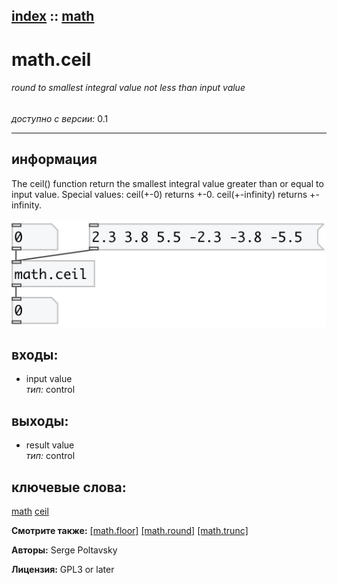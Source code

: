 [index](index.html) :: [math](category_math.html)
---

# math.ceil

###### round to smallest integral value not less than input value

*доступно с версии:* 0.1

---


## информация
The ceil() function return the smallest integral value greater than or equal to input value. Special values: ceil(+-0) returns +-0. ceil(+-infinity) returns +-infinity.


[![example](../examples/img/math.ceil.jpg)](../examples/pd/math.ceil.pd)









## входы:

* input value<br>
_тип:_ control



## выходы:

* result value<br>
_тип:_ control



## ключевые слова:

[math](keywords/math.html)
[ceil](keywords/ceil.html)



**Смотрите также:**
[\[math.floor\]](math.floor.html)
[\[math.round\]](math.round.html)
[\[math.trunc\]](math.trunc.html)




**Авторы:** Serge Poltavsky




**Лицензия:** GPL3 or later





